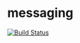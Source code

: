 # messaging
[![Build Status](https://travis-ci.org/hsrinara/messaging.svg?branch=master)](https://travis-ci.org/hsrinara/messaging)
